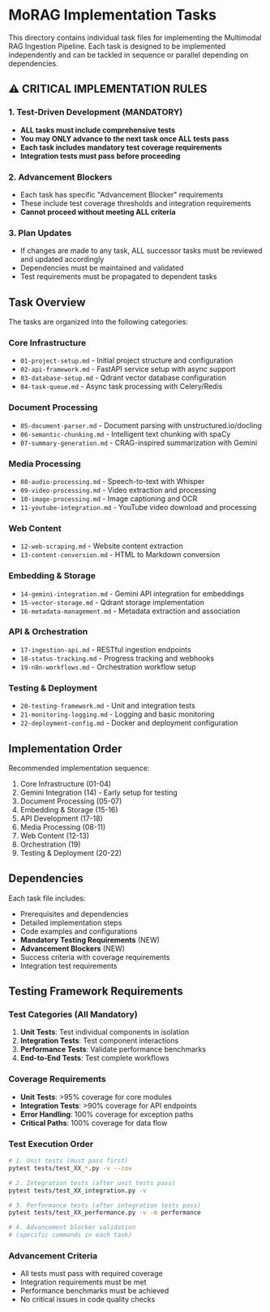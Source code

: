 # MoRAG Implementation Tasks

This directory contains individual task files for implementing the Multimodal RAG Ingestion Pipeline. Each task is designed to be implemented independently and can be tackled in sequence or parallel depending on dependencies.

## ⚠️ CRITICAL IMPLEMENTATION RULES

### 1. Test-Driven Development (MANDATORY)
- **ALL tasks must include comprehensive tests**
- **You may ONLY advance to the next task once ALL tests pass**
- **Each task includes mandatory test coverage requirements**
- **Integration tests must pass before proceeding**

### 2. Advancement Blockers
- Each task has specific "Advancement Blocker" requirements
- These include test coverage thresholds and integration requirements
- **Cannot proceed without meeting ALL criteria**

### 3. Plan Updates
- If changes are made to any task, ALL successor tasks must be reviewed and updated accordingly
- Dependencies must be maintained and validated
- Test requirements must be propagated to dependent tasks

## Task Overview

The tasks are organized into the following categories:

### Core Infrastructure
- `01-project-setup.md` - Initial project structure and configuration
- `02-api-framework.md` - FastAPI service setup with async support
- `03-database-setup.md` - Qdrant vector database configuration
- `04-task-queue.md` - Async task processing with Celery/Redis

### Document Processing
- `05-document-parser.md` - Document parsing with unstructured.io/docling
- `06-semantic-chunking.md` - Intelligent text chunking with spaCy
- `07-summary-generation.md` - CRAG-inspired summarization with Gemini

### Media Processing
- `08-audio-processing.md` - Speech-to-text with Whisper
- `09-video-processing.md` - Video extraction and processing
- `10-image-processing.md` - Image captioning and OCR
- `11-youtube-integration.md` - YouTube video download and processing

### Web Content
- `12-web-scraping.md` - Website content extraction
- `13-content-conversion.md` - HTML to Markdown conversion

### Embedding & Storage
- `14-gemini-integration.md` - Gemini API integration for embeddings
- `15-vector-storage.md` - Qdrant storage implementation
- `16-metadata-management.md` - Metadata extraction and association

### API & Orchestration
- `17-ingestion-api.md` - RESTful ingestion endpoints
- `18-status-tracking.md` - Progress tracking and webhooks
- `19-n8n-workflows.md` - Orchestration workflow setup

### Testing & Deployment
- `20-testing-framework.md` - Unit and integration tests
- `21-monitoring-logging.md` - Logging and basic monitoring
- `22-deployment-config.md` - Docker and deployment configuration

## Implementation Order

Recommended implementation sequence:
1. Core Infrastructure (01-04)
2. Gemini Integration (14) - Early setup for testing
3. Document Processing (05-07)
4. Embedding & Storage (15-16)
5. API Development (17-18)
6. Media Processing (08-11)
7. Web Content (12-13)
8. Orchestration (19)
9. Testing & Deployment (20-22)

## Dependencies

Each task file includes:
- Prerequisites and dependencies
- Detailed implementation steps
- Code examples and configurations
- **Mandatory Testing Requirements** (NEW)
- **Advancement Blockers** (NEW)
- Success criteria with coverage requirements
- Integration test requirements

## Testing Framework Requirements

### Test Categories (All Mandatory)
1. **Unit Tests**: Test individual components in isolation
2. **Integration Tests**: Test component interactions
3. **Performance Tests**: Validate performance benchmarks
4. **End-to-End Tests**: Test complete workflows

### Coverage Requirements
- **Unit Tests**: >95% coverage for core modules
- **Integration Tests**: >90% coverage for API endpoints
- **Error Handling**: 100% coverage for exception paths
- **Critical Paths**: 100% coverage for data flow

### Test Execution Order
```bash
# 1. Unit tests (must pass first)
pytest tests/test_XX_*.py -v --cov

# 2. Integration tests (after unit tests pass)
pytest tests/test_XX_integration.py -v

# 3. Performance tests (after integration tests pass)
pytest tests/test_XX_performance.py -v -m performance

# 4. Advancement blocker validation
# (specific commands in each task)
```

### Advancement Criteria
- All tests must pass with required coverage
- Integration requirements must be met
- Performance benchmarks must be achieved
- No critical issues in code quality checks
